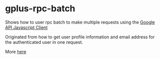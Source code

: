 gplus-rpc-batch
===============

Shows how to user rpc batch to make multiple requests using the [Google API Javascript Client](http://code.google.com/p/google-api-javascript-client/)

Originated from how to get user profile information and email address for
the authenticated user in one request.

More [here](https://developers.google.com/+/web/people/#retrieve_an_authenticated_users_email_address)
